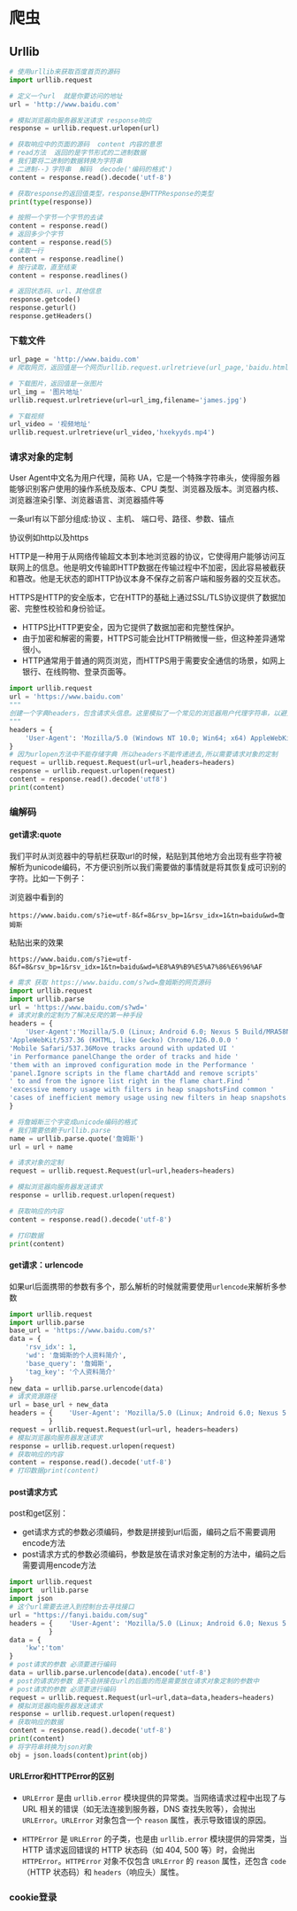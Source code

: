 # 爬虫

## Urllib

```python
# 使用urllib来获取百度首页的源码
import urllib.request

# 定义一个url  就是你要访问的地址
url = 'http://www.baidu.com'

# 模拟浏览器向服务器发送请求 response响应
response = urllib.request.urlopen(url)

# 获取响应中的页面的源码  content 内容的意思
# read方法  返回的是字节形式的二进制数据
# 我们要将二进制的数据转换为字符串
# 二进制--》字符串  解码  decode('编码的格式')
content = response.read().decode('utf-8')

# 获取response的返回值类型，response是HTTPResponse的类型
print(type(response))

# 按照一个字节一个字节的去读
content = response.read()
# 返回多少个字节
content = response.read(5)
# 读取一行
content = response.readline()
# 按行读取，直至结束
content = response.readlines()

# 返回状态码、url、其他信息
response.getcode()
response.geturl()
response.getHeaders()
```

### 下载文件

```python
url_page = 'http://www.baidu.com'
# 爬取网页，返回值是一个网页urllib.request.urlretrieve(url_page,'baidu.html')

# 下载图片，返回值是一张图片
url_img = '图片地址'
urllib.request.urlretrieve(url=url_img,filename='james.jpg')

# 下载视频
url_video = '视频地址'
urllib.request.urlretrieve(url_video,'hxekyyds.mp4')
```

### 请求对象的定制

User Agent中文名为用户代理，简称 UA，它是一个特殊字符串头，使得服务器能够识别客户使用的操作系统及版本、CPU 类型、浏览器及版本。浏览器内核、浏览器渲染引擎、浏览器语言、浏览器插件等

一条url有以下部分组成:协议 、主机、 端口号、路径、参数、锚点

协议例如http以及https

HTTP是一种用于从网络传输超文本到本地浏览器的协议，它使得用户能够访问互联网上的信息。他是明文传输即HTTP数据在传输过程中不加密，因此容易被截获和篡改。他是无状态的即HTTP协议本身不保存之前客户端和服务器的交互状态。

HTTPS是HTTP的安全版本，它在HTTP的基础上通过SSL/TLS协议提供了数据加密、完整性校验和身份验证。

- HTTPS比HTTP更安全，因为它提供了数据加密和完整性保护。
- 由于加密和解密的需要，HTTPS可能会比HTTP稍微慢一些，但这种差异通常很小。
- HTTP通常用于普通的网页浏览，而HTTPS用于需要安全通信的场景，如网上银行、在线购物、登录页面等。

```python
import urllib.request
url = 'https://www.baidu.com'
"""
创建一个字典headers，包含请求头信息。这里模拟了一个常见的浏览器用户代理字符串，以避免被服务器识别为爬虫。
"""
headers = {
    'User-Agent': 'Mozilla/5.0 (Windows NT 10.0; Win64; x64) AppleWebKit/537.36 (KHTML, like Gecko) Chrome/92.0.4515.159 Safari/537.36'
}
# 因为urlopen方法中不能存储字典 所以headers不能传递进去,所以需要请求对象的定制
request = urllib.request.Request(url=url,headers=headers)
response = urllib.request.urlopen(request)
content = response.read().decode('utf8')
print(content)
```

### 编解码

#### get请求:quote

我们平时从浏览器中的导航栏获取url的时候，粘贴到其他地方会出现有些字符被解析为unicode编码，不方便识别所以我们需要做的事情就是将其恢复成可识别的字符。比如一下例子：

浏览器中看到的

`https://www.baidu.com/s?ie=utf-8&f=8&rsv_bp=1&rsv_idx=1&tn=baidu&wd=詹姆斯`

粘贴出来的效果

`https://www.baidu.com/s?ie=utf-8&f=8&rsv_bp=1&rsv_idx=1&tn=baidu&wd=%E8%A9%B9%E5%A7%86%E6%96%AF`

```python
# 需求 获取 https://www.baidu.com/s?wd=詹姆斯的网页源码
import urllib.request
import urllib.parse
url = 'https://www.baidu.com/s?wd='
# 请求对象的定制为了解决反爬的第一种手段
headers = {
    'User-Agent':'Mozilla/5.0 (Linux; Android 6.0; Nexus 5 Build/MRA58N) '
'AppleWebKit/537.36 (KHTML, like Gecko) Chrome/126.0.0.0 '
'Mobile Safari/537.36Move tracks around with updated UI '
'in Performance panelChange the order of tracks and hide '
'them with an improved configuration mode in the Performance '
'panel.Ignore scripts in the flame chartAdd and remove scripts'
' to and from the ignore list right in the flame chart.Find '
'excessive memory usage with filters in heap snapshotsFind common '
'cases of inefficient memory usage using new filters in heap snapshots.'
}

# 将詹姆斯三个字变成unicode编码的格式
# 我们需要依赖于urllib.parse
name = urllib.parse.quote('詹姆斯')
url = url + name

# 请求对象的定制
request = urllib.request.Request(url=url,headers=headers)

# 模拟浏览器向服务器发送请求
response = urllib.request.urlopen(request)

# 获取响应的内容
content = response.read().decode('utf-8')

# 打印数据
print(content)
```

#### get请求：urlencode

如果url后面携带的参数有多个，那么解析的时候就需要使用`urlencode`来解析多参数

```python
import urllib.request
import urllib.parse
base_url = 'https://www.baidu.com/s?'
data = {    
    'rsv_idx': 1,    
    'wd': '詹姆斯的个人资料简介',    
    'base_query': '詹姆斯',    
    'tag_key': '个人资料简介'
}
new_data = urllib.parse.urlencode(data)
# 请求资源路径
url = base_url + new_data
headers = {    'User-Agent': 'Mozilla/5.0 (Linux; Android 6.0; Nexus 5 Build/MRA58N) 				AppleWebKit/537.36 (KHTML, like Gecko) Chrome/126.0.0.0 Mobile 		  				 Safari/537.36'
          }
request = urllib.request.Request(url=url, headers=headers)
# 模拟浏览器向服务器发送请求
response = urllib.request.urlopen(request)
# 获取响应的内容
content = response.read().decode('utf-8')
# 打印数据print(content)
```

#### post请求方式

post和get区别：

- get请求方式的参数必须编码，参数是拼接到url后面，编码之后不需要调用encode方法
- post请求方式的参数必须编码，参数是放在请求对象定制的方法中，编码之后需要调用encode方法

```python
import urllib.request
import  urllib.parse
import json
# 这个url需要去进入到控制台去寻找接口
url = "https://fanyi.baidu.com/sug"
headers = {    'User-Agent': 'Mozilla/5.0 (Linux; Android 6.0; Nexus 5 Build/MRA58N) 				 AppleWebKit/537.36 (KHTML, like Gecko) Chrome/126.0.0.0 Mobile 	  				  Safari/537.36'
          }
data = {    
    'kw':'tom'
}
# post请求的参数 必须要进行编码
data = urllib.parse.urlencode(data).encode('utf-8')
# post的请求的参数 是不会拼接在url的后面的而是需要放在请求对象定制的参数中
# post请求的参数 必须要进行编码
request = urllib.request.Request(url=url,data=data,headers=headers)
# 模拟浏览器向服务器发送请求
response = urllib.request.urlopen(request)
# 获取响应的数据
content = response.read().decode('utf-8')
print(content)
# 将字符串转换为json对象
obj = json.loads(content)print(obj)
```

#### URLError和HTTPError的区别

-  `URLError` 是由 `urllib.error` 模块提供的异常类。当网络请求过程中出现了与 URL 相关的错误（如无法连接到服务器，DNS 查找失败等），会抛出 `URLError`。`URLError` 对象包含一个 `reason` 属性，表示导致错误的原因。

-  `HTTPError` 是 `URLError` 的子类，也是由 `urllib.error` 模块提供的异常类，当 HTTP 请求返回错误的 HTTP 状态码（如 404, 500 等）时，会抛出 `HTTPError`。`HTTPError` 对象不仅包含 `URLError` 的 `reason` 属性，还包含 `code`（HTTP 状态码）和 `headers`（响应头）属性。


### cookie登录





